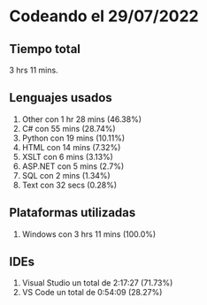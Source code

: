 # Codeando el 29/07/2022

## Tiempo total
3 hrs 11 mins.

## Lenguajes usados
1. Other con 1 hr 28 mins (46.38%)
1. C# con 55 mins (28.74%)
1. Python con 19 mins (10.11%)
1. HTML con 14 mins (7.32%)
1. XSLT con 6 mins (3.13%)
1. ASP.NET con 5 mins (2.7%)
1. SQL con 2 mins (1.34%)
1. Text con 32 secs (0.28%)

## Plataformas utilizadas
1. Windows con 3 hrs 11 mins (100.0%)

## IDEs
1. Visual Studio un total de 2:17:27 (71.73%)
1. VS Code un total de 0:54:09 (28.27%)

